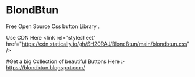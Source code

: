 # BlondBtun
Free Open Source Css button Library .

Use CDN Here &lt;link rel="stylesheet" href="https://cdn.statically.io/gh/SH20RAJ/BlondBtun/main/blondbtun.css" /&gt;

#Get a big Collection of beautiful Buttons Here :- https://blondbtun.blogspot.com/
